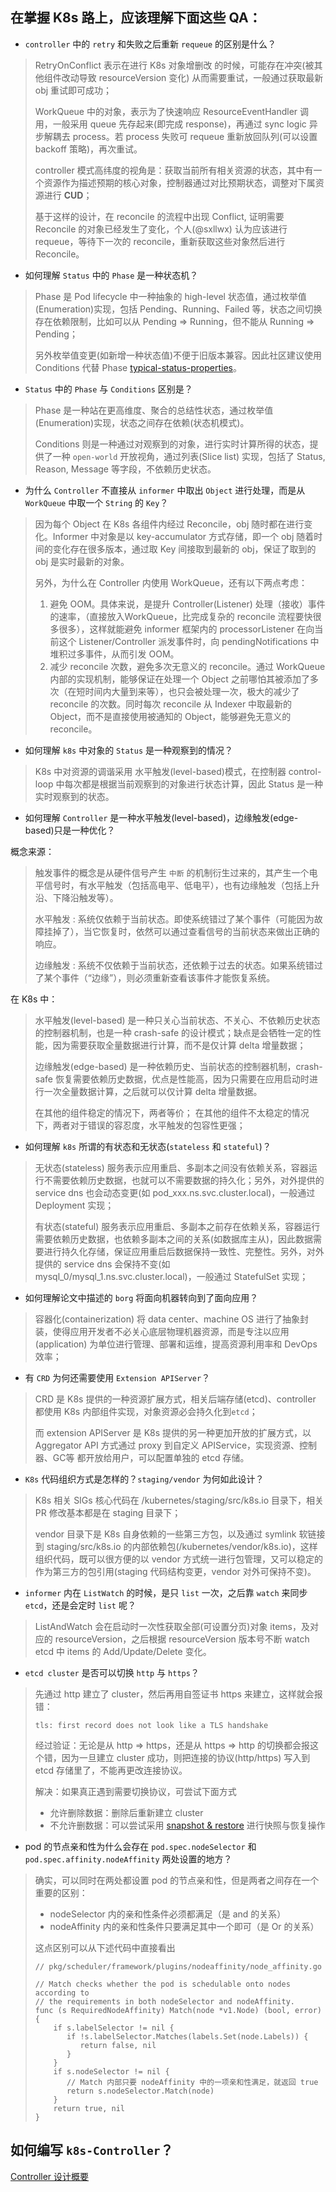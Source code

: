 
## 在掌握 K8s 路上，应该理解下面这些 QA：

- `controller` 中的 `retry` 和失败之后重新 `requeue` 的区别是什么？
> RetryOnConflict 表示在进行 K8s 对象增删改 的时候，可能存在冲突(被其他组件改动导致 resourceVersion 变化) 从而需要重试，一般通过获取最新 obj 重试即可成功；
>
> WorkQueue 中的对象，表示为了快速响应 ResourceEventHandler 调用，一般采用 queue 先存起来(即完成 response)，再通过 sync logic 异步解耦去 process。若 process 失败可 requeue 重新放回队列(可以设置 backoff 策略)，再次重试。
>
> controller 模式高纬度的视角是：获取当前所有相关资源的状态，其中有一个资源作为描述预期的核心对象，控制器通过对比预期状态，调整对下属资源进行 **CUD**；
>
> 基于这样的设计，在 reconcile 的流程中出现 Conflict, 证明需要 Reconcile 的对象已经发生了变化，个人(@sxllwx) 认为应该进行 requeue，等待下一次的 reconcile，重新获取这些对象然后进行 Reconcile。

- 如何理解 `Status` 中的 `Phase` 是一种状态机？
> Phase 是 Pod lifecycle 中一种抽象的 high-level 状态值，通过枚举值(Enumeration)实现，包括 Pending、Running、Failed 等，状态之间切换存在依赖限制，比如可以从 Pending => Running，但不能从 Running => Pending；
>
> 另外枚举值变更(如新增一种状态值)不便于旧版本兼容。因此社区建议使用 Conditions 代替 Phase [typical-status-properties](https://github.com/kubernetes/community/blob/master/contributors/devel/sig-architecture/api-conventions.md#typical-status-properties)。

- `Status` 中的 `Phase` 与 `Conditions` 区别是？
> Phase 是一种站在更高维度、聚合的总结性状态，通过枚举值(Enumeration)实现，状态之间存在依赖(状态机模式)。
>
> Conditions 则是一种通过对观察到的对象，进行实时计算所得的状态，提供了一种 `open-world` 开放视角，通过列表(Slice list) 实现，包括了 Status, Reason, Message 等字段，不依赖历史状态。

- 为什么 `Controller` 不直接从 `informer` 中取出 `Object` 进行处理，而是从 `WorkQueue` 中取一个 `String` 的 `Key`？
> 因为每个 Object 在 K8s 各组件内经过 Reconcile，obj 随时都在进行变化。Informer 中对象是以 key-accumulator 方式存储，即一个 obj 随着时间的变化存在很多版本，通过取 Key 间接取到最新的 obj，保证了取到的 obj 是实时最新的对象。
>
> 另外，为什么在 Controller 内使用 WorkQueue，还有以下两点考虑：
> 1. 避免 OOM。具体来说，是提升 Controller(Listener) 处理（接收）事件的速率，（直接放入WorkQueue，比完成复杂的 reconcile 流程要快很多很多），这样就能避免 informer 框架内的 processorListener 在向当前这个 Listener/Controller 派发事件时，向 pendingNotifications 中堆积过多事件，从而引发 OOM。
> 2. 减少 reconcile 次数，避免多次无意义的 reconcile。通过 WorkQueue 内部的实现机制，能够保证在处理一个 Object 之前哪怕其被添加了多次（在短时间内大量到来等），也只会被处理一次，极大的减少了 reconcile 的次数。同时每次 reconcile 从 Indexer 中取最新的 Object，而不是直接使用被通知的 Object，能够避免无意义的 reconcile。

- 如何理解 `k8s` 中对象的 `Status` 是一种观察到的情况？
> K8s 中对资源的调谐采用 水平触发(level-based)模式，在控制器 control-loop 中每次都是根据当前观察到的对象进行状态计算，因此 Status 是一种实时观察到的状态。

- 如何理解 `Controller` 是一种水平触发(level-based)，边缘触发(edge-based)只是一种优化？

概念来源：
> 触发事件的概念是从硬件信号产生 `中断` 的机制衍生过来的，其产生一个电平信号时，有水平触发（包括高电平、低电平），也有边缘触发（包括上升沿、下降沿触发等）。
>
> 水平触发 : 系统仅依赖于当前状态。即使系统错过了某个事件（可能因为故障挂掉了），当它恢复时，依然可以通过查看信号的当前状态来做出正确的响应。
>
> 边缘触发 : 系统不仅依赖于当前状态，还依赖于过去的状态。如果系统错过了某个事件（“边缘”），则必须重新查看该事件才能恢复系统。

在 K8s 中：
> 水平触发(level-based) 是一种只关心当前状态、不关心、不依赖历史状态的控制器机制，也是一种 crash-safe 的设计模式；缺点是会牺牲一定的性能，因为需要获取全量数据进行计算，而不是仅计算 delta 增量数据；
>
> 边缘触发(edge-based) 是一种依赖历史、当前状态的控制器机制，crash-safe 恢复需要依赖历史数据，优点是性能高，因为只需要在应用启动时进行一次全量数据计算，之后就可以仅计算 delta 增量数据。
>
> 在其他的组件稳定的情况下，两者等价；
> 在其他的组件不太稳定的情况下，两者对于错误的容忍度，水平触发的包容性更强；

- 如何理解 `k8s` 所谓的有状态和无状态(`stateless` 和 `stateful`)？
> 无状态(stateless) 服务表示应用重启、多副本之间没有依赖关系，容器运行不需要依赖历史数据，也就可以不需要数据的持久化；另外，对外提供的 service dns 也会动态变更(如 pod_xxx.ns.svc.cluster.local)，一般通过 Deployment 实现；
>
> 有状态(stateful) 服务表示应用重启、多副本之前存在依赖关系，容器运行需要依赖历史数据，也依赖多副本之间的关系(如数据库主从)，因此数据需要进行持久化存储，保证应用重启后数据保持一致性、完整性。另外，对外提供的 service dns 会保持不变(如 mysql_0/mysql_1.ns.svc.cluster.local)，一般通过 StatefulSet 实现；

- 如何理解论文中描述的 `borg` 将面向机器转向到了面向应用？
> 容器化(containerization) 将 data center、machine OS 进行了抽象封装，使得应用开发者不必关心底层物理机器资源，而是专注以应用(application) 为单位进行管理、部署和运维，提高资源利用率和 DevOps 效率；

- 有 `CRD` 为何还需要使用 `Extension APIServer`？
> CRD 是 K8s 提供的一种资源扩展方式，相关后端存储(etcd)、controller 都使用 K8s 内部组件实现，对象资源必会持久化到`etcd`；
>
> 而 extension APIServer 是 K8s 提供的另一种更加开放的扩展方式，以 Aggregator API 方式通过 proxy 到自定义 APIService，实现资源、控制器、GC等 都开放给用户，可以配置单独的 etcd 存储。

- `K8s` 代码组织方式是怎样的？`staging/vendor` 为何如此设计？
> K8s 相关 SIGs 核心代码在 /kubernetes/staging/src/k8s.io 目录下，相关 PR 修改基本都是在 staging 目录下；
>
> vendor 目录下是 K8s 自身依赖的一些第三方包，以及通过 symlink 软链接到 staging/src/k8s.io 的内部依赖包(/kubernetes/vendor/k8s.io)，这样组织代码，既可以很方便的以 vendor 方式统一进行包管理，又可以稳定的作为第三方的包引用(staging 代码结构变更，vendor 对外可保持不变)。

- `informer` 内在 `ListWatch` 的时候，是只 `list` 一次，之后靠 `watch` 来同步 `etcd`，还是会定时 `list` 呢？
> ListAndWatch 会在启动时一次性获取全部(可设置分页)对象 items，及对应的 resourceVersion，之后根据 resourceVersion 版本号不断 watch etcd 中 items 的 Add/Update/Delete 变化。

- `etcd cluster` 是否可以切换 `http` 与 `https`？
> 先通过 http 建立了 cluster，然后再用自签证书 https 来建立，这样就会报错：
>
> ```
> tls: first record does not look like a TLS handshake
> ```
> 
> 经过验证：无论是从 http => https，还是从 https => http 的切换都会报这个错，因为一旦建立 cluster 成功，则把连接的协议(http/https) 写入到 etcd 存储里了，不能再更改连接协议。
> 
> 解决：如果真正遇到需要切换协议，可尝试下面方式
> - 允许删除数据：删除后重新建立 cluster
> - 不允许删数据：可以尝试采用 [snapshot & restore](https://etcd.io/docs/v3.5/op-guide/recovery/) 进行快照与恢复操作

- pod 的节点亲和性为什么会存在 `pod.spec.nodeSelector` 和 `pod.spec.affinity.nodeAffinity` 两处设置的地方？
> 确实，可以同时在两处都设置 pod 的节点亲和性，但是两者之间存在一个重要的区别：
> - nodeSelector 内的亲和性条件必须都满足（是 and 的关系）
> - nodeAffinity 内的亲和性条件只要满足其中一个即可（是 Or 的关系）
>
> 这点区别可以从下述代码中直接看出
> ```
> // pkg/scheduler/framework/plugins/nodeaffinity/node_affinity.go
>
> // Match checks whether the pod is schedulable onto nodes according to
> // the requirements in both nodeSelector and nodeAffinity.
> func (s RequiredNodeAffinity) Match(node *v1.Node) (bool, error) {
>     if s.labelSelector != nil {
>        if !s.labelSelector.Matches(labels.Set(node.Labels)) {
>           return false, nil
>        }
>     }
>     if s.nodeSelector != nil {
>        // Match 内部只要 nodeAffinity 中的一项亲和性满足，就返回 true
>        return s.nodeSelector.Match(node)
>     }
>     return true, nil
> }
> ```

## 如何编写 `k8s-Controller`？ 
[Controller 设计概要](./如何编写%20K8s-Controller.md)

